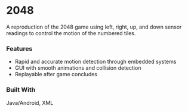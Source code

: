 # 2048
A reproduction of the 2048 game using left, right, up, and down sensor readings to control the motion of the numbered tiles.

### Features
* Rapid and accurate motion detection through embedded systems
* GUI with smooth animations and collision detection 
* Replayable after game concludes

### Built With
Java/Android, XML
